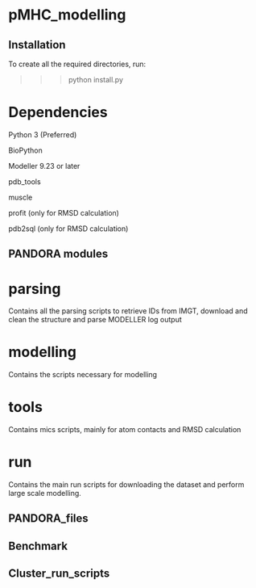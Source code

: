 # pMHC_modelling

## Installation

To create all the required directories, run:
>>> python install.py

# Dependencies

Python 3 (Preferred)

BioPython

Modeller 9.23 or later

pdb_tools

muscle

profit (only for RMSD calculation)

pdb2sql (only for RMSD calculation)


## PANDORA modules

# parsing
Contains all the parsing scripts to retrieve IDs from IMGT, download and clean the structure and parse MODELLER log output

# modelling

Contains the scripts necessary for modelling

# tools

Contains mics scripts, mainly for atom contacts and RMSD calculation

# run

Contains the main run scripts for downloading the dataset and perform large scale modelling.

## PANDORA_files

## Benchmark

## Cluster_run_scripts
